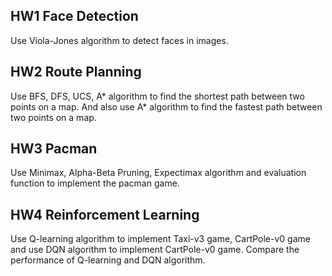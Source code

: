 ## HW1  Face Detection 
Use Viola-Jones algorithm to detect faces in images.

## HW2 Route Planning
Use BFS, DFS, UCS, A* algorithm to find the shortest path between two points on a map. And also use A* algorithm to find the fastest path between two points on a map.

## HW3 Pacman
Use Minimax, Alpha-Beta Pruning, Expectimax algorithm and evaluation function to implement the pacman game.

## HW4 Reinforcement Learning
Use Q-learning algorithm to implement Taxi-v3 game, CartPole-v0 game and use DQN algorithm to implement CartPole-v0 game. Compare the performance of Q-learning and DQN algorithm.
